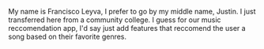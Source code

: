 My name is Francisco Leyva, I prefer to go by my middle name, Justin. I just transferred here from a community college.
I guess for our music reccomendation app, I'd say just add features that reccomend the user a song based on their 
favorite genres.